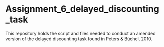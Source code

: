 # Assignment_6_delayed_discounting_task
This repository holds the script and files needed to conduct an amended version of the delayed discounting task found in Peters &amp; Büchel, 2010. 
